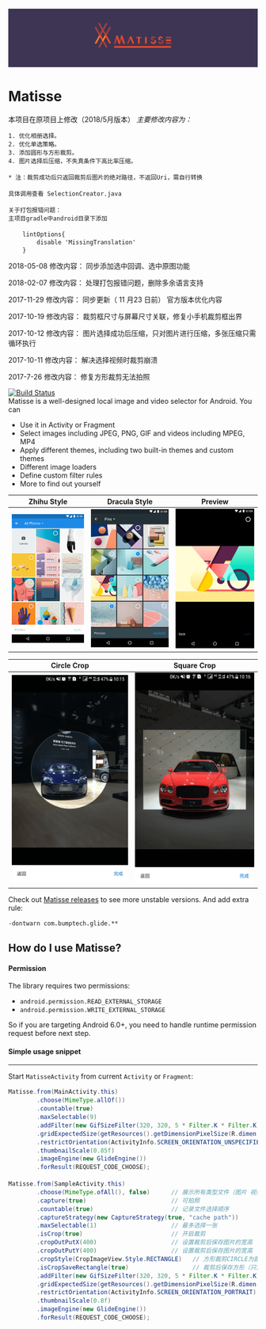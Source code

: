 ![Image](/image/banner.png)

# Matisse
本项目在原项目上修改（2018/5月版本）
*主要修改内容为：*
```
1. 优化相册选择。
2. 优化单选策略。
3. 添加圆形与方形裁剪。
4. 图片选择后压缩，不失真条件下高比率压缩。

* 注：裁剪成功后只返回裁剪后图片的绝对路径，不返回Uri，需自行转换

具体调用查看 SelectionCreator.java

关于打包报错问题：
主项目gradle中android目录下添加

    lintOptions{
        disable 'MissingTranslation'
    }

```

2018-05-08
修改内容：
    同步添加选中回调、选中原图功能

2018-02-07
修改内容：
    处理打包报错问题，删除多余语言支持

2017-11-29
修改内容：
    同步更新（ 11 月23 日前） 官方版本优化内容

2017-10-19 
修改内容：
    裁剪框尺寸与屏幕尺寸关联，修复小手机裁剪框出界
	
2017-10-12 
修改内容：
    图片选择成功后压缩，只对图片进行压缩，多张压缩只需循环执行
	

2017-10-11 
修改内容：
    解决选择视频时裁剪崩溃
	

2017-7-26 
修改内容：
    修复方形裁剪无法拍照
	
[![Build Status](https://travis-ci.org/zhihu/Matisse.svg)](https://travis-ci.org/zhihu/Matisse)  
Matisse is a well-designed local image and video selector for Android. You can  
- Use it in Activity or Fragment
- Select images including JPEG, PNG, GIF and videos including MPEG, MP4 
- Apply different themes, including two built-in themes and custom themes
- Different image loaders
- Define custom filter rules
- More to find out yourself

| Zhihu Style                    | Dracula Style                     | Preview                          |
|:------------------------------:|:---------------------------------:|:--------------------------------:|
|![](image/screenshot_zhihu.png) | ![](image/screenshot_dracula.png) | ![](image/screenshot_preview.png)|

| Circle Crop                    | Square Crop                       |
|:------------------------------:|:---------------------------------:|
|![](image/screenshot_circlecrop.png) | ![](image/screenshot_squarecrop.png) |

Check out [Matisse releases](https://github.com/zhihu/Matisse/releases) to see more unstable versions.
And add extra rule:
```pro
-dontwarn com.bumptech.glide.**
```

## How do I use Matisse?
#### Permission
The library requires two permissions:
- `android.permission.READ_EXTERNAL_STORAGE`
- `android.permission.WRITE_EXTERNAL_STORAGE`

So if you are targeting Android 6.0+, you need to handle runtime permission request before next step.

#### Simple usage snippet
------
Start `MatisseActivity` from current `Activity` or `Fragment`:

```java
Matisse.from(MainActivity.this)
        .choose(MimeType.allOf())
        .countable(true)
        .maxSelectable(9)
        .addFilter(new GifSizeFilter(320, 320, 5 * Filter.K * Filter.K))
        .gridExpectedSize(getResources().getDimensionPixelSize(R.dimen.grid_expected_size))
        .restrictOrientation(ActivityInfo.SCREEN_ORIENTATION_UNSPECIFIED)
        .thumbnailScale(0.85f)
        .imageEngine(new GlideEngine())
        .forResult(REQUEST_CODE_CHOOSE);

Matisse.from(SampleActivity.this)
        .choose(MimeType.ofAll(), false)      // 展示所有类型文件（图片 视频 gif）
        .capture(true)                        // 可拍照
        .countable(true)                      // 记录文件选择顺序
        .captureStrategy(new CaptureStrategy(true, "cache path"))
        .maxSelectable(1)                     // 最多选择一张
        .isCrop(true)                         // 开启裁剪
        .cropOutPutX(400)                     // 设置裁剪后保存图片的宽高
        .cropOutPutY(400)                     // 设置裁剪后保存图片的宽高
        .cropStyle(CropImageView.Style.RECTANGLE)   // 方形裁剪CIRCLE为圆形裁剪
        .isCropSaveRectangle(true)                  // 裁剪后保存方形（只对圆形裁剪有效）
        .addFilter(new GifSizeFilter(320, 320, 5 * Filter.K * Filter.K))  // 筛选数据源可选大小限制
        .gridExpectedSize(getResources().getDimensionPixelSize(R.dimen.grid_expected_size))
        .restrictOrientation(ActivityInfo.SCREEN_ORIENTATION_PORTRAIT)
        .thumbnailScale(0.8f)
        .imageEngine(new GlideEngine())
        .forResult(REQUEST_CODE_CHOOSE);
```